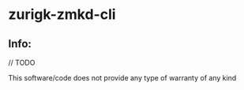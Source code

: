 # zurigk-zmkd-cli


## Info:
// TODO

This software/code does not provide any type of warranty of any kind

